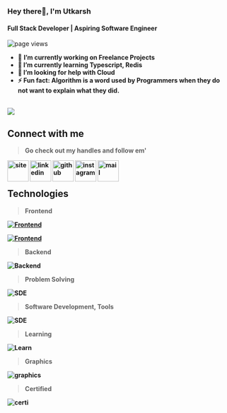 ### Hey there👋, I'm Utkarsh
#### Full Stack Developer | Aspiring Software Engineer
<img src="https://komarev.com/ghpvc/?username=utkarshgoel10" alt="page views" />

<!-- <img src="./img/Copy of Untitled.png" alt="banner" /><br> -->

- 🔭 <b>I’m currently working on<b> Freelance Projects 
- 📝 I’m currently learning Typescript, Redis 
- 🤔 I’m looking for help with Cloud
- ⚡ Fun fact: Algorithm is a word used by Programmers when they do not want to explain what they did.
<!-- - 📝 I'm making tutorials on [Xcoderse](https://www.youtube.com/channel/UCStJJmtgJnLoTKBRi9cOQSg) -->  
<br>
<!-- <img height="137px" src="https://github-readme-stats.vercel.app/api?username=utkarshgoel10&hide_title=true&hide_border=true&show_icons=true&include_all_commits=true&count_private=true&line_height=21&text_color=000&icon_color=000&bg_color=0,ea6161,ffc64d,fffc4d,52fa5a&theme=graywhite" /> -->
<!-- wi*quL3fcV -->
<!-- <img height="137px" src="https://github-readme-stats.vercel.app/api/top-langs/?username=utkarshgoel10&hide=html&hide_title=true&hide_border=true&layout=compact&langs_count=6&exclude_repo=comp426,Redventures-Movie-Quotes&text_color=000&icon_color=fff&bg_color=0,52fa5a,4dfcff,c64dff&theme=graywhite" /> -->

<!-- ![Top Langs](https://github-readme-stats.vercel.app/api/top-langs/?username=utkarshgoel10&layout=compact&theme=tokyonight) -->
<img src="https://github-readme-stats.vercel.app/api/top-langs/?username=utkarshgoel10&layout=compact&theme=tokyonight" />
<!-- <p><img align="center" src="https://github-readme-streak-stats.herokuapp.com/?user=utkarshgoel10&" alt="utkarshgoel10" /></p> -->
<h2 align="left" id="macropower-tech">Connect with me</h2>

> Go check out my handles and follow em'
<!--
<a href="https://www.youtube.com/channel/UCStJJmtgJnLoTKBRi9cOQSg">
 <img align="left" src="https://img.icons8.com/color/48/null/youtube-play.png" width="48" height="48" alt="youtube" />
</a>
-->
<a href="https://utkarshgoel.netlify.app/">
<img align="left" src="https://img.icons8.com/bubbles/50/null/user.png" width="48" height="48" alt="site" />
</a>
<a href="https://www.linkedin.com/in/goelutkarsh/">
<img align="left" src="https://img.icons8.com/fluency/48/null/linkedin.png" width="48" height="48" alt="linkedin" />
</a>
<a href="https://github.com/utkarshgoel10">
<img align="left" src="https://img.icons8.com/3d-fluency/94/null/github.png" width="48" height="48" alt="github" />
</a>
<a href="https://www.instagram.com/utkarsh_goel.10/">
<img align="left" src="https://img.icons8.com/fluency/48/null/instagram-new.png" width="48" height="48" alt="instagram" />
</a>
<a href="mailto:goelutkarsh7u@gmail.com">
<img align="left" src="https://img.icons8.com/color/48/null/gmail--v1.png" width="48" height="48" alt="mail" />
</a>
<br>
<br>
<h2 align="left" id="macropower-tech">Technologies</h2>

> Frontend

[![Frontend](https://skillicons.dev/icons?i=js,react,redux,nextjs)](https://skillicons.dev)

[![Frontend](https://skillicons.dev/icons?i=html,css,sass,tailwind,bootstrap)](https://skillicons.dev)<br>

> Backend

![Backend](https://skillicons.dev/icons?i=nodejs,express,mongodb,php,mysql)<br>

> Problem Solving

![SDE](https://skillicons.dev/icons?i=c,cpp,java,python)<br>

> Software Development, Tools

![SDE](https://skillicons.dev/icons?i=selenium,git,sentry,postman,linux,githubactions)<br>

> Learning

![Learn](https://skillicons.dev/icons?i=ts,aws,graphql)<br>

> Graphics

![graphics](https://skillicons.dev/icons?i=ae,ps,pr,figma)<br>

> Certified

![certi](https://skillicons.dev/icons?i=azure)<br>

